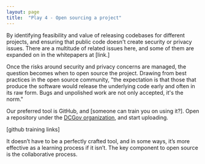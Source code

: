 ```yaml
---
layout: page
title:  "Play 4 - Open sourcing a project"
---
```

By identifying feasibility and value of releasing codebases for different projects, and ensuring that public code doesn't create security or privacy issues. There are a multitude of related issues here, and some of them are expanded on in the whitepapers at [link.]

Once the risks around security and privacy concerns are managed, the question becomes when to open source the project. Drawing from best practices in the open source community, "the expectation is that those that produce the software would release the underlying code early and often in its raw form. Bugs and unpolished work are not only accepted, it's the norm."

Our preferred tool is GitHub, and [someone can train you on using it?]. Open a repository under the [DCGov organization](https://github.com/dcgov), and start uploading.

[github training links]

It doesn’t have to be a perfectly crafted tool, and in some ways, it’s more effective as a learning process if it isn’t. The key component to open source is the collaborative process.
